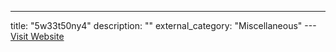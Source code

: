 ---
title: "5w33t50ny4"
description: ""
external_category: "Miscellaneous"
---[Visit Website](https://github.com/5w33t50ny4)

